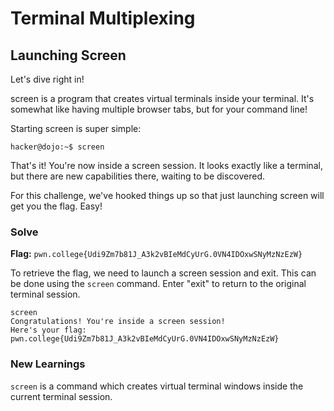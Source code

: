 # Terminal Multiplexing

## Launching Screen
Let's dive right in!

screen is a program that creates virtual terminals inside your terminal. It's somewhat like having multiple browser tabs, but for your command line!

Starting screen is super simple:
```
hacker@dojo:~$ screen
```
That's it! You're now inside a screen session. It looks exactly like a terminal, but there are new capabilities there, waiting to be discovered.

For this challenge, we've hooked things up so that just launching screen will get you the flag. Easy!

### Solve
**Flag:** `pwn.college{Udi9Zm7b81J_A3k2vBIeMdCyUrG.0VN4IDOxwSNyMzNzEzW}`

To retrieve the flag, we need to launch a screen session and exit. This can be done using the `screen` command. Enter "exit" to return to the original terminal session.

```
screen
Congratulations! You're inside a screen session!
Here's your flag:
pwn.college{Udi9Zm7b81J_A3k2vBIeMdCyUrG.0VN4IDOxwSNyMzNzEzW}
```
### New Learnings

`screen` is a command which creates virtual terminal windows inside the current terminal session.